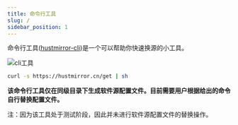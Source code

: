 ```yaml
---
title: 命令行工具
slug: /
sidebar_position: 1
---
```


命令行工具([hustmirror-cli](https://gitee.com/dzm91_hust/hustmirror-cli.git))是一个可以帮助你快速换源的小工具。

![cli工具](/img/cli.png)

```bash
curl -s https://hustmirror.cn/get | sh
```

**该命令行工具仅在同级目录下生成软件源配置文件。目前需要用户根据给出的命令自行替换配置文件。**

注：因为该工具处于测试阶段，因此并未进行软件源配置文件的替换操作。
